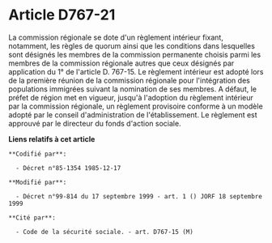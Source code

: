 # Article D767-21

La commission régionale se dote d'un règlement intérieur fixant, notamment, les règles de quorum ainsi que les conditions
dans lesquelles sont désignés les membres de la commission permanente choisis parmi les membres de la commission régionale
autres que ceux désignés par application du 1° de l'article D. 767-15. Le règlement intérieur est adopté lors de la première
réunion de la commission régionale pour l'intégration des populations immigrées suivant la nomination de ses membres. A
défaut, le préfet de région met en vigueur, jusqu'à l'adoption du règlement intérieur par la commission régionale, un
règlement provisoire conforme à un modèle adopté par le conseil d'administration de l'établissement. Le règlement est
approuvé par le directeur du fonds d'action sociale.

**Liens relatifs à cet article**

	**Codifié par**:

	  - Décret n°85-1354 1985-12-17

	**Modifié par**:

	  - Décret n°99-814 du 17 septembre 1999 - art. 1 () JORF 18 septembre 1999

	**Cité par**:

	  - Code de la sécurité sociale. - art. D767-15 (M)
